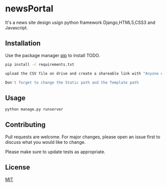 # newsPortal

It's a news site design usign python framework Django,HTML5,CSS3 and Javascript.

## Installation

Use the package manager [pip](https://pip.pypa.io/en/stable/) to install TODO.

```bash
pip install -r requirements.txt

upload the CSV file on drive and create a shareable link with "Anyone with the link" option enabled and load your database firstly on LOad CSV page

Don't forget to change the Static path and the Template path
```

## Usage

```python
python manage.py runserver
```

## Contributing
Pull requests are welcome. For major changes, please open an issue first to discuss what you would like to change.

Please make sure to update tests as appropriate.

## License
[MIT](https://choosealicense.com/licenses/mit/)
